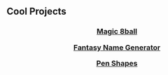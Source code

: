 ## Cool Projects

<center>
<h3><a href="https://jroo3121.github.io/reps/8ball.html">Magic 8ball</a>
  <p>
    <a href="https://jroo3121.github.io/reps/fantasynamegenerator.html">Fantasy Name Generator</a>
      <p>
        <a href="https://jroo3121.github.io/projects/penshapes.html">Pen Shapes</a>
